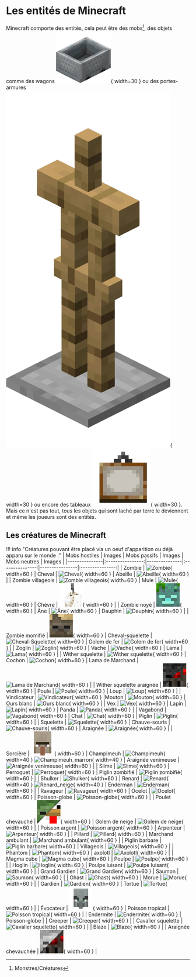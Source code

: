 # Les entités de Minecraft

Minecraft comporte des entités, cela peut être des mobs[^mobs], des objets comme des wagons ![Wagon](images/blocs/wagon.webp "Wagon"){ width=30 } ou des portes-armures ![Porte-armure](images/blocs/porte-armure.webp "Porte-armure"){ width=30 } ou encore des tableaux ![Tableau](images/blocs/tableau.webp "Tableau"){ width=30 }. Mais ce n'est pas tout, tous les objets qui sont laché par terre le deviennent et même les joueurs sont des entités.
[^mobs]: Monstres/Créatures
## Les créatures de Minecraft

!!! info "Créatures pouvant être placé via un oeuf d'apparition ou déjà apparu sur le monde :"
    | Mobs hostiles | Images | Mobs passifs | Images | Mobs neutres | Images |
    |---------------|:----------------:|---------------|:---------------:|----------------|:---------------:|
    | Zombie | ![ Zombie ](images/Créatures/Hostiles/zombie.webp "Zombie"){ width=60 } | Cheval | ![ Cheval ](images/Créatures/Passifs/cheval.webp "Cheval"){ width=60 } | Abeille | ![ Abeille ](images/Créatures/Neutres/abeille.webp "Abeille"){ width=60 } |
    | Zombie villageois | ![ Zombie villageois ](images/Créatures/Hostiles/zombie_villageois.webp "Zombie villageois"){ width=60 } | Mule | ![ Mule ](images/Créatures/Passifs/mule.webp "Mule"){ width=60 } | Chèvre | ![ Chèvre ](images/Créatures/Neutres/chèvre.webp "Chèvre"){ width=60 } |
    | Zombie noyé | ![ Zombie noyé ](images/Créatures/Hostiles/zombie_noyé.webp "Zombie noyé"){ width=60 } | Âne | ![ Âne ](images/Créatures/Passifs/ane.webp "Âne"){ width=60 } | Dauphin | ![ Dauphin ](images/Créatures/Neutres/dauphin.webp "Dauphin"){ width=60 } |
    | Zombie momifié | ![ Zombie momifié ](images/Créatures/Hostiles/zombie_momifié.webp "Zombie momifié"){ width=60 } | Cheval-squelette | ![ Cheval-Squelette ](images/Créatures/Passifs/cheval-squelette.webp "Cheval-Squelette"){ width=60 } | Golem de fer | ![ Golem de fer ](images/Créatures/Neutres/face_golem_de_fer.webp "Golem de fer"){ width=60 } |
    | Zoglin | ![ Zoglin ](images/Créatures/Hostiles/zoglin.webp "Zoglin"){ width=60 } | Vache | ![ Vache ](images/Créatures/Passifs/vache.webp "Vache"){ width=60 } | Lama | ![ Lama ](images/Créatures/Neutres/lama.webp "Lama"){ width=60 } |
    | Wither squelette | ![ Wither squelette ](images/Créatures/Hostiles/wither_squelette.webp "Wither squelette"){ width=60 } | Cochon | ![ Cochon ](images/Créatures/Passifs/cochon.webp "Cochon"){ width=60 } | Lama de Marchand | ![ Lama de Marchand ](images/Créatures/Neutres/lama_marchand.webp "Lama de Marchand"){ width=60 } |
    | Wither squelette araignée | ![ Wither squelette araignée ](images/Créatures/Hostiles/wither_squelette_araignée.webp "Wither squelette araignée"){ width=60 } | Poule | ![ Poule ](images/Créatures/Passifs/poule.webp "Poule"){ width=60 } | Loup | ![ Loup ](images/Créatures/Neutres/loup.webp "Loup"){ width=60 } |
    | Vindicateur | ![ Vindicateur ](images/Créatures/Hostiles/vindicateur.webp "Vindicateur"){ width=60 } |Mouton | ![ Mouton ](images/Créatures/Passifs/mouton.webp "Mouton"){ width=60 } | Ours blanc | ![ Ours blanc ](images/Créatures/Neutres/ours_blanc.webp "Ours blanc"){ width=60 } |
    | Vex | ![ Vex ](images/Créatures/Hostiles/vex.webp "Vex"){ width=60 } | Lapin | ![ Lapin ](images/Créatures/Passifs/lapin.webp "Lapin"){ width=60 } | Panda | ![ Panda ](images/Créatures/Neutres/panda.webp "Panda"){ width=60 } |
    | Vagabond | ![ Vagabond ](images/Créatures/Hostiles/vagabond.webp "Vagabond"){ width=60 } | Chat | ![ Chat ](images/Créatures/Passifs/chat.webp "Chat"){ width=60 } | Piglin | ![ Piglin ](images/Créatures/Neutres/piglin.webp "Piglin"){ width=60 } |
    | Squelette | ![ Squelette ](images/Créatures/Hostiles/squelette.webp "Squelette"){ width=60 } | Chauve-souris | ![ Chauve-souris ](images/Créatures/Passifs/chauve-souris.webp "Chauve-souris"){ width=60 } | Araignée | ![ Araignée ](images/Créatures/Neutres/araignée.webp "Araignée"){ width=60 } |
    | Sorcière | ![ Sorcière ](images/Créatures/Hostiles/sorcière.webp "Sorcière"){ width=60 } | Champimeuh | ![ Champimeuh ](images/Créatures/Passifs/champimeuh.webp "Champimeuh"){ width=40 } ![ Champimeuh_marron ](images/Créatures/Passifs/champimeuh_marron.webp "Champimeuh_marron"){ width=40 } | Araignée venimeuse | ![ Araignée venimeuse ](images/Créatures/Neutres/araignée_venimeuse.webp "Araignée venimeuse"){ width=60 } |
    | Slime | ![ Slime ](images/Créatures/Hostiles/slime.webp "Slime"){ width=60 } | Perroquet | ![ Perroquet ](images/Créatures/Passifs/perroquet.webp "Perroquet"){ width=60 } | Piglin zombifié | ![ Piglin zombifié ](images/Créatures/Neutres/piglin_zombifié.webp "Piglin zombifié"){ width=60 } |
    | Shulker | ![ Shulker ](images/Créatures/Hostiles/shulker.webp "Shulker"){ width=60 } | Renard | ![ Renard ](images/Créatures/Passifs/renard.webp "Renard"){ width=40 } ![ Renard_neige ](images/Créatures/Passifs/renard_neige.webp "Renard_neige"){ width=40 } | Enderman | ![ Enderman ](images/Créatures/Neutres/enderman.webp "Enderman"){ width=60 } |
    | Ravageur | ![ Ravageur ](images/Créatures/Hostiles/ravageur.webp "Ravageur"){ width=60 } | Ocelot | ![ Ocelot ](images/Créatures/Passifs/ocelot.webp "Ocelot"){ width=60 } | Poisson-globe | ![ Poisson-globe ](images/Créatures/Neutres/poisson-globe.webp "Poisson-globe"){ width=60 } |
    | Poulet chevauché | ![ Poulet chevauché ](images/Créatures/Hostiles/poulet_chevauché.webp "Poulet chevauché"){ width=60 } | Golem de neige | ![ Golem de neige ](images/Créatures/Passifs/golem_de_neige.webp "Golem de neige"){ width=60 } |
    | Poisson argent | ![ Poisson argent ](images/Créatures/Hostiles/poisson_argent.webp "Poisson argent"){ width=60 } | Arpenteur | ![ Arpenteur ](images/Créatures/Passifs/arpenteur.webp "Arpenteur"){ width=60 } |
    | Pillard | ![ Pillard ](images/Créatures/Hostiles/pillard.webp "Pillard"){ width=60 } | Marchand ambulant | ![ Marchand ambulant ](images/Créatures/Passifs/marchand_ambulant.webp "Marchand_ambulant"){ width=60 } |
    | Piglin barbare | ![ Piglin barbare ](images/Créatures/Hostiles/piglin_barbare.webp "Piglin barbare"){ width=60 } | Villageois | ![ Villageois ](images/Créatures/Passifs/face_villageois.webp "Villageois"){ width=60 } |
    | Phantom | ![ Phantom ](images/Créatures/Hostiles/phantom.webp "Phantom"){ width=60 } | axolotl | ![ Axolotl ](images/Créatures/Passifs/axolotl.webp "Axolotl "){ width=60 } |
    | Magma cube | ![ Magma cube ](images/Créatures/Hostiles/magma_cube.webp "Magma cube"){ width=60 } | Poulpe | ![ Poulpe ](images/Créatures/Passifs/poulpe.webp "Poulpe"){ width=60 } |
    | Hoglin | ![ Hoglin ](images/Créatures/Hostiles/hoglin.webp "Hoglin"){ width=60 } | Poulpe luisant | ![ Poulpe luisant ](images/Créatures/Passifs/poulpe_luisant.webp "Poulpe luisant"){ width=60 } | 
    | Grand Gardien | ![ Grand Gardien ](images/Créatures/Hostiles/grand_gardien.webp "Grand Gardien"){ width=60 } | Saumon | ![ Saumon ](images/Créatures/Passifs/saumon.webp "Saumon"){ width=60 } |
    | Ghast | ![ Ghast ](images/Créatures/Hostiles/ghast.webp "Ghast"){ width=60 } | Morue | ![ Morue ](images/Créatures/Passifs/morue.webp "Morue"){ width=60 } |
    | Gardien | ![ Gardien ](images/Créatures/Hostiles/gardien.webp "Gardien"){ width=60 } | Tortue | ![ Tortue ](images/Créatures/Passifs/tortue.webp "Tortue"){ width=60 } |
    | Évocateur | ![ Évocateur ](images/Créatures/Hostiles/évocateur.webp "Évocateur"){ width=60 } | Poisson tropical | ![ Poisson tropical ](images/Créatures/Passifs/poisson_tropical.webp "Poisson tropical"){ width=60 } |
    | Endermite | ![ Endermite ](images/Créatures/Hostiles/endermite.webp "Endermite"){ width=60 } | Poisson-globe | 
    | Creeper | ![ Creeper ](images/Créatures/Hostiles/creeper.webp "Creeper"){ width=60 } |
    | Cavalier squelette | ![ Cavalier squelette ](images/Créatures/Hostiles/cavalier_squelette.webp "Cavalier squelette"){ width=60 } |
    | Blaze | ![ Blaze ](images/Créatures/Hostiles/blaze.webp "Blaze"){ width=60 } |
    | Araignée chevauchée | ![ Araignée chevauchée ](images/Créatures/Hostiles/araignée_chevauchée.webp "Araignée chevauchée"){ width=60 } |
    


